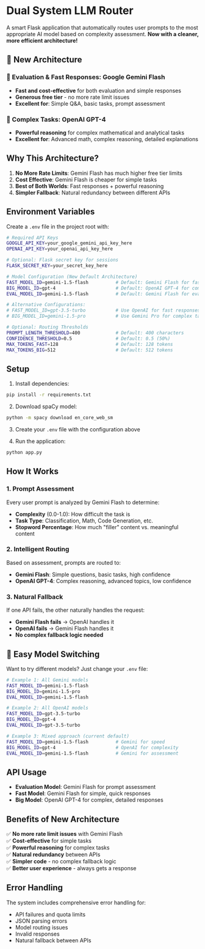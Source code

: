 # Dual System LLM Router

A smart Flask application that automatically routes user prompts to the most appropriate AI model based on complexity assessment. **Now with a cleaner, more efficient architecture!**

## 🚀 **New Architecture**

### **🔄 Evaluation & Fast Responses**: Google Gemini Flash
- **Fast and cost-effective** for both evaluation and simple responses
- **Generous free tier** - no more rate limit issues
- **Excellent for**: Simple Q&A, basic tasks, prompt assessment

### **🧠 Complex Tasks**: OpenAI GPT-4
- **Powerful reasoning** for complex mathematical and analytical tasks
- **Excellent for**: Advanced math, complex reasoning, detailed explanations

## **Why This Architecture?**

1. **No More Rate Limits**: Gemini Flash has much higher free tier limits
2. **Cost Effective**: Gemini Flash is cheaper for simple tasks
3. **Best of Both Worlds**: Fast responses + powerful reasoning
4. **Simpler Fallback**: Natural redundancy between different APIs

## Environment Variables

Create a `.env` file in the project root with:

```bash
# Required API Keys
GOOGLE_API_KEY=your_google_gemini_api_key_here
OPENAI_API_KEY=your_openai_api_key_here

# Optional: Flask secret key for sessions
FLASK_SECRET_KEY=your_secret_key_here

# Model Configuration (New Default Architecture)
FAST_MODEL_ID=gemini-1.5-flash          # Default: Gemini Flash for fast responses
BIG_MODEL_ID=gpt-4                      # Default: OpenAI GPT-4 for complex tasks
EVAL_MODEL_ID=gemini-1.5-flash          # Default: Gemini Flash for evaluation

# Alternative Configurations:
# FAST_MODEL_ID=gpt-3.5-turbo           # Use OpenAI for fast responses
# BIG_MODEL_ID=gemini-1.5-pro           # Use Gemini Pro for complex tasks

# Optional: Routing Thresholds
PROMPT_LENGTH_THRESHOLD=400             # Default: 400 characters
CONFIDENCE_THRESHOLD=0.5                # Default: 0.5 (50%)
MAX_TOKENS_FAST=128                     # Default: 128 tokens
MAX_TOKENS_BIG=512                      # Default: 512 tokens
```

## Setup

1. Install dependencies:
```bash
pip install -r requirements.txt
```

2. Download spaCy model:
```bash
python -m spacy download en_core_web_sm
```

3. Create your `.env` file with the configuration above

4. Run the application:
```bash
python app.py
```

## How It Works

### 1. **Prompt Assessment**
Every user prompt is analyzed by Gemini Flash to determine:
- **Complexity** (0.0-1.0): How difficult the task is
- **Task Type**: Classification, Math, Code Generation, etc.
- **Stopword Percentage**: How much "filler" content vs. meaningful content

### 2. **Intelligent Routing**
Based on assessment, prompts are routed to:
- **Gemini Flash**: Simple questions, basic tasks, high confidence
- **OpenAI GPT-4**: Complex reasoning, advanced topics, low confidence

### 3. **Natural Fallback**
If one API fails, the other naturally handles the request:
- **Gemini Flash fails** → OpenAI handles it
- **OpenAI fails** → Gemini Flash handles it
- **No complex fallback logic needed**

## 🔄 **Easy Model Switching**

Want to try different models? Just change your `.env` file:

```bash
# Example 1: All Gemini models
FAST_MODEL_ID=gemini-1.5-flash
BIG_MODEL_ID=gemini-1.5-pro
EVAL_MODEL_ID=gemini-1.5-flash

# Example 2: All OpenAI models  
FAST_MODEL_ID=gpt-3.5-turbo
BIG_MODEL_ID=gpt-4
EVAL_MODEL_ID=gpt-3.5-turbo

# Example 3: Mixed approach (current default)
FAST_MODEL_ID=gemini-1.5-flash          # Gemini for speed
BIG_MODEL_ID=gpt-4                      # OpenAI for complexity
EVAL_MODEL_ID=gemini-1.5-flash          # Gemini for assessment
```

## API Usage

- **Evaluation Model**: Gemini Flash for prompt assessment
- **Fast Model**: Gemini Flash for simple, quick responses
- **Big Model**: OpenAI GPT-4 for complex, detailed responses

## Benefits of New Architecture

✅ **No more rate limit issues** with Gemini Flash  
✅ **Cost-effective** for simple tasks  
✅ **Powerful reasoning** for complex tasks  
✅ **Natural redundancy** between APIs  
✅ **Simpler code** - no complex fallback logic  
✅ **Better user experience** - always gets a response  

## Error Handling

The system includes comprehensive error handling for:
- API failures and quota limits
- JSON parsing errors
- Model routing issues
- Invalid responses
- Natural fallback between APIs
